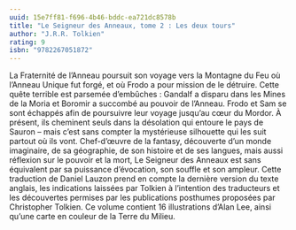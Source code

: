 ```yaml
---
uuid: 15e7ff81-f696-4b46-bddc-ea721dc8578b
title: "Le Seigneur des Anneaux, tome 2 : Les deux tours"
author: "J.R.R. Tolkien"
rating: 9
isbn: "9782267051872"
---
```


La Fraternité de l’Anneau poursuit son voyage vers la Montagne du Feu où l’Anneau Unique fut forgé, et où Frodo a pour mission de le détruire. Cette quête terrible est parsemée d’embûches : Gandalf a disparu dans les Mines de la Moria et Boromir a succombé au pouvoir de l’Anneau. Frodo et Sam se sont échappés afin de poursuivre leur voyage jusqu’au cœur du Mordor. À présent, ils cheminent seuls dans la désolation qui entoure le pays de Sauron – mais c’est sans compter la mystérieuse silhouette qui les suit partout où ils vont. Chef-d’œuvre de la fantasy, découverte d’un monde imaginaire, de sa géographie, de son histoire et de ses langues, mais aussi réflexion sur le pouvoir et la mort, Le Seigneur des Anneaux est sans équivalent par sa puissance d’évocation, son souffle et son ampleur. Cette traduction de Daniel Lauzon prend en compte la dernière version du texte anglais, les indications laissées par Tolkien à l’intention des traducteurs et les découvertes permises par les publications posthumes proposées par Christopher Tolkien. Ce volume contient 16 illustrations d’Alan Lee, ainsi qu’une carte en couleur de la Terre du Milieu.